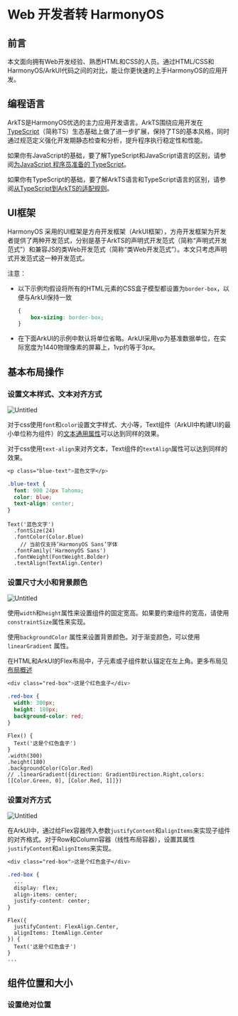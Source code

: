 # Web 开发者转 HarmonyOS

## 前言

本文面向拥有Web开发经验、熟悉HTML和CSS的人员。通过HTML/CSS和HarmonyOS/ArkUI代码之间的对比，能让你更快速的上手HarmonyOS的应用开发。

## 编程语言

ArkTS是HarmonyOS优选的主力应用开发语言。ArkTS围绕应用开发在[TypeScript](https://www.typescriptlang.org/)（简称TS）生态基础上做了进一步扩展，保持了TS的基本风格，同时通过规范定义强化开发期静态检查和分析，提升程序执行稳定性和性能。

如果你有JavaScript的基础，要了解TypeScript和JavaScript语言的区别，请参阅[为JavaScript 程序员准备的 TypeScript](https://www.typescriptlang.org/zh/docs/handbook/typescript-in-5-minutes.html)。

如果你有TypeScript的基础，要了解ArkTS语言和TypeScript语言的区别，请参阅[从TypeScript到ArkTS的适配规则](https://docs.openharmony.cn/pages/v4.1/zh-cn/application-dev/quick-start/typescript-to-arkts-migration-guide.md)。

## UI框架

HarmonyOS 采用的UI框架是方舟开发框架（ArkUI框架），方舟开发框架为开发者提供了两种开发范式，分别是基于ArkTS的声明式开发范式（简称“声明式开发范式”）和兼容JS的类Web开发范式（简称“类Web开发范式”）。本文只考虑声明式开发范式这一种开发范式。

注意：

- 以下示例均假设将所有的HTML元素的CSS盒子模型都设置为`border-box`，以便与ArkUI保持一致
    
    ```css
    {
        box-sizing: border-box;
    }
    ```
    
- 在下面ArkUI的示例中默认将单位省略。ArkUI采用vp为基准数据单位，在实际宽度为1440物理像素的屏幕上，1vp约等于3px。

## 基本布局操作

### 设置文本样式、文本对齐方式

![Untitled](https://prod-files-secure.s3.us-west-2.amazonaws.com/5cf222fb-4229-4c3c-b398-2abd7f5f5847/59d40cf6-390c-4e55-8e7a-c0884178e07f/Untitled.png)

对于css使用`font`和`color`设置文字样式、大小等，Text组件（ArkUI中构建UI的最小单位称为组件）的[文本通用属性](https://docs.openharmony.cn/pages/v4.1/zh-cn/application-dev/reference/apis-arkui/arkui-ts/ts-universal-attributes-text-style.md)可以达到同样的效果。

对于css使用`text-align`来对齐文本，Text组件的`textAlign`属性可以达到同样的效果。

```css
<p class="blue-text">蓝色文字</p>

.blue-text {
  font: 900 24px Tahoma;
  color: blue;
  text-align: center;
}
```

```tsx
Text('蓝色文字')
  .fontSize(24)
  .fontColor(Color.Blue)
    // 当前仅支持’HarmonyOS Sans’字体
  .fontFamily('HarmonyOS Sans')
  .fontWeight(FontWeight.Bolder)
  .textAlign(TextAlign.Center)
```

### 设置尺寸大小和背景颜色

![Untitled](https://prod-files-secure.s3.us-west-2.amazonaws.com/5cf222fb-4229-4c3c-b398-2abd7f5f5847/573c338c-d45a-4ede-96dd-24378eb771b2/Untitled.png)

使用`width`和`height`属性来设置组件的固定宽高。如果要约束组件的宽高，请使用`constraintSize`属性来实现。

使用`backgroundColor` 属性来设置背景颜色。对于渐变颜色，可以使用`linearGradient` 属性。

在HTML和ArkUI的Flex布局中，子元素或子组件默认锚定在左上角。更多布局见[布局概述](https://docs.openharmony.cn/pages/v4.1/zh-cn/application-dev/ui/arkts-layout-development-overview.md)

```css
<div class="red-box">这是个红色盒子</div>

.red-box {
  width: 300px;
  height: 180px;
  background-color: red;
}
```

```tsx
Flex() {
  Text('这是个红色盒子')
}
.width(300)
.height(180)
.backgroundColor(Color.Red)
// .linearGradient({direction: GradientDirection.Right,colors: [[Color.Green, 0], [Color.Red, 1]]})
```

### 设置对齐方式

![Untitled](https://prod-files-secure.s3.us-west-2.amazonaws.com/5cf222fb-4229-4c3c-b398-2abd7f5f5847/1c8b9a61-94d9-4818-9613-0d4b9328120e/Untitled.png)

在ArkUI中，通过给Flex容器传入参数`justifyContent`和`alignItems`来实现子组件的对齐格式。对于Row和Column容器（线性布局容器），设置其属性`justifyContent`和`alignItems`来实现。

```css
<div class="red-box">这是个红色盒子</div>

.red-box {
  ...
  display: flex;
  align-items: center;
  justify-content: center;
}
```

```tsx
Flex({
  justifyContent: FlexAlign.Center,
  alignItems: ItemAlign.Center
}) {
  Text('这是个红色盒子')
}
...
```

## 组件位置和大小

### 设置绝对位置